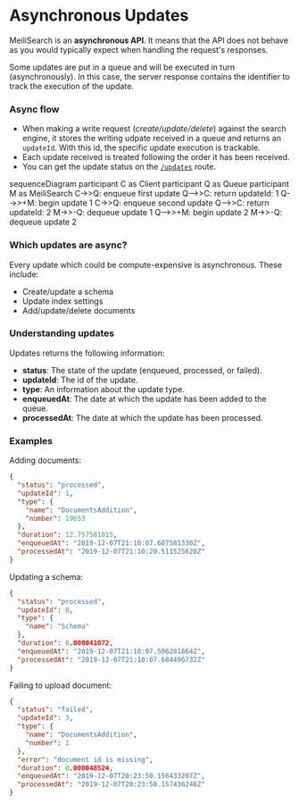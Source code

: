 #  Asynchronous Updates

MeiliSearch is an **asynchronous API**. It means that the API does not behave as you would typically expect when handling the request's responses.

Some updates are put in a queue and will be executed in turn (asynchronously). In this case, the server response contains the identifier to track the execution of the update.

### Async flow

- When making a write request (*create/update/delete*) against the search engine, it stores the writing udpate received in a queue and returns an `updateId`. With this id, the specific update execution is trackable.
- Each update received is treated following the order it has been received.
- You can get the update status on the [`/updates`](/references/updates.md) route.

<mermaid>
sequenceDiagram
  participant C as Client
  participant Q as Queue
  participant M as MeiliSearch
  C->>Q: enqueue first update
  Q-->>C: return updateId: 1
  Q-->>+M: begin update 1
  C->>Q: enqueue second update
  Q-->>C: return updateId: 2
  M->>-Q: dequeue update 1
  Q-->>+M: begin update 2
  M->>-Q: dequeue update 2
</mermaid>

### Which updates are async?

Every update which could be compute-expensive is asynchronous. These include:
- Create/update a schema
- Update index settings
- Add/update/delete documents

### Understanding updates

Updates returns the following information:
* **status**: The state of the update (enqueued, processed, or failed).
* **updateId**: The id of the update.
* **type**: An information about the update type.
* **enqueuedAt**: The date at which the update has been added to the queue.
* **processedAt**: The date at which the update has been processed.

### Examples

Adding documents:
```json
{
  "status": "processed",
  "updateId": 1,
  "type": {
    "name": "DocumentsAddition",
    "number": 19653
  },
  "duration": 12.757581815,
  "enqueuedAt": "2019-12-07T21:10:07.607581330Z",
  "processedAt": "2019-12-07T21:10:20.511525620Z"
}
```

Updating a schema:
```json
{
  "status": "processed",
  "updateId": 0,
  "type": {
    "name": "Schema"
  },
  "duration": 0.000041072,
  "enqueuedAt": "2019-12-07T21:10:07.506281864Z",
  "processedAt": "2019-12-07T21:10:07.684496732Z"
}
```

Failing to upload document:
```json
{
  "status": "failed",
  "updateId": 3,
  "type": {
    "name": "DocumentsAddition",
    "number": 1
  },
  "error": "document id is missing",
  "duration": 0.000048524,
  "enqueuedAt": "2019-12-07T20:23:50.156433207Z",
  "processedAt": "2019-12-07T20:23:50.157436246Z"
}
```
